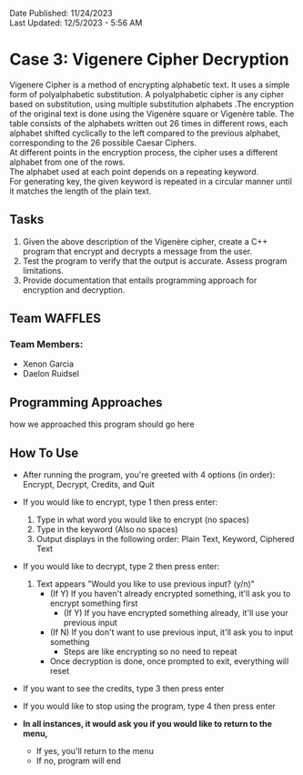 Date Published: 11/24/2023 <br />
Last Updated: 12/5/2023 - 5:56 AM
# Case 3: Vigenere Cipher Decryption
Vigenere Cipher is a method of encrypting alphabetic text. It uses a simple form of polyalphabetic
substitution. A polyalphabetic cipher is any cipher based on substitution, using multiple substitution
alphabets .The encryption of the original text is done using the Vigenère square or Vigenère table.
The table consists of the alphabets written out 26 times in different rows, each alphabet shifted
cyclically to the left compared to the previous alphabet, corresponding to the 26 possible Caesar
Ciphers. <br />
At different points in the encryption process, the cipher uses a different alphabet from one of the rows. <br />
The alphabet used at each point depends on a repeating keyword. <br />
For generating key, the given keyword is repeated in a circular manner until it matches the length of the
plain text.

## Tasks
1. Given the above description of the Vigenère cipher, create a C++ program that encrypt and
decrypts a message from the user.
2. Test the program to verify that the output is accurate. Assess program limitations.
3. Provide documentation that entails programming approach for encryption and decryption.

## Team WAFFLES
### Team Members:
- Xenon Garcia
- Daelon Ruidsel

## Programming Approaches
how we approached this program should go here

## How To Use
- After running the program, you're greeted with 4 options (in order): Encrypt, Decrypt, Credits, and Quit
- If you would like to encrypt, type 1 then press enter:
   1) Type in what word you would like to encrypt (no spaces)
   2) Type in the keyword (Also no spaces)
   3) Output displays in the following order: Plain Text, Keyword, Ciphered Text
- If you would like to decrypt, type 2 then press enter:
   1) Text appears "Would you like to use previous input? (y/n)"
      - (If Y) If you haven't already encrypted something, it'll ask you to encrypt something first
           - (If Y) If you have encrypted something already, it'll use your previous input
      - (If N) If you don't want to use previous input, it'll ask you to input something
         - Steps are like encrypting so no need to repeat
      - Once decryption is done, once prompted to exit, everything will reset
- If you want to see the credits, type 3 then press enter
- If you would like to stop using the program, type 4 then press enter

- **In all instances, it would ask you if you would like to return to the menu,**
   - If yes, you'll return to the menu
   - If no, program will end
